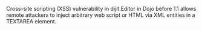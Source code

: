 Cross-site scripting (XSS) vulnerability in dijit.Editor in Dojo before 1.1 allows remote attackers to inject arbitrary web script or HTML via XML entities in a TEXTAREA element.	
